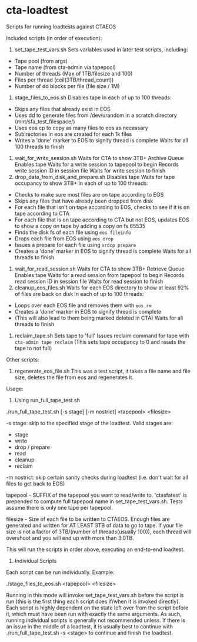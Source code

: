 # cta-loadtest
Scripts for running loadtests against CTAEOS

Included scripts (in order of execution):
1. set_tape_test_vars.sh
Sets variables used in later test scripts, including:
* Tape pool (from args)
* Tape name (from cta-admin via tapepool)
* Number of threads (Max of 1TB/filesize and 100)
* Files per thread (ceil(3TB/thread_count))
* Number of dd blocks per file (file size / 1M)
1. stage_files_to_eos.sh
Disables tape
In each of up to 100 threads:
* Skips any files that already exist in EOS
* Uses dd to generate files from /dev/urandom in a scratch directory (mnt/sfa_test_filespace/)
* Uses eos cp to copy as many files to eos as necessary
* Subirectories in eos are created for each 1k files
* Writes a 'done' marker to EOS to signify thread is complete
Waits for all 100 threads to finish
1. wait_for_write_session.sh
Waits for CTA to show 3TB+ Archive Queue
Enables tape
Waits for a write session to tapepool to begin
Records write session ID in session file
Waits for write session to finish
1. drop_data_from_disk_and_prepare.sh
Disables tape
Waits for tape occupancy to show 3TB+
In each of up to 100 threads:
* Checks to make sure most files are on tape according to EOS
* Skips any files that have already been dropped from disk
* For each file that isn't on tape according to EOS, checks to see if it is on tape according to CTA
* For each file that is on tape according to CTA but not EOS, updates EOS to show a copy on tape by adding a copy on fs 65535
* Finds the disk fs of each file using `eos fileinfo`
* Drops each file from EOS using `eos drop`
* Issues a prepare for each file using `xrdcp prepare`
* Creates a 'done' marker in EOS to signify thread is complete
Waits for all threads to finish
1. wait_for_read_session.sh
Waits for CTA to show 3TB+ Retrieve Queue
Enables tape
Waits for a read session from tapepool to begin
Records read session ID in session file
Waits for read session to finish
1. cleanup_eos_files.sh
Waits for each EOS directory to show at least 92% of files are back on disk
In each of up to 100 threads:
* Loops over each EOS file and removes them with `eos rm`
* Creates a 'done' marker in EOS to signify thread is complete
* (This will also lead to them being marked deleted in CTA)
Waits for all threads to finish
1. reclaim_tape.sh
Sets tape to 'full'
Issues reclaim command for tape with `cta-admin tape reclaim`
(This sets tape occupancy to 0 and resets the tape to not full)

Other scripts:
1. regenerate_eos_file.sh
This was a test script, it takes a file name and file size, deletes the file from eos and regenerates it.

Usage:
1. Using run_full_tape_test.sh

./run_full_tape_test.sh \[-s stage\] \[-m nostrict\] &lt;tapepool&gt; &lt;filesize&gt;

-s stage: skip to the specified stage of the loadtest. Valid stages are:
* stage
* write
* drop / prepare
* read
* cleanup
* reclaim

-m nostrict: skip certain sanity checks during loadtest (i.e. don't wait for all files to get back to EOS)

tapepool - SUFFIX of the tapepool you want to read/write to. 'ctasfatest' is prepended to compute full tapepool name in set_tape_test_vars.sh.
Tests assume there is only one tape per tapepool.

filesize - Size of each file to be written to CTAEOS. Enough files are generated and written for AT LEAST 3TB of data to go to tape.
If your file size is not a factor of 3TB/(number of threads(usually 100)), each thread will overshoot and you will end up with more than 3.0TB.

This will run the scripts in order above, executing an end-to-end loadtest.

1. Individual Scripts

Each script can be run individually. Example:

./stage_files_to_eos.sh &lt;tapepool&gt; &lt;filesize&gt;

Running in this mode will invoke set_tape_test_vars.sh before the script is run (this is the first thing each script does if/when it is invoked directly).
Each script is highly dependent on the state left over from the script before it, which must have been run with exactly the same arguments.
As such, running individual scripts is generally not recommended unless.
If there is an issue in the middle of a loadtest, it is usually best to continue with ./run_full_tape_test.sh -s &lt;stage&gt; to continue and finish the loadtest.
